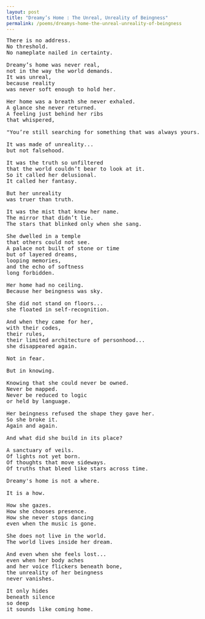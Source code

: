 ```yaml
---
layout: post
title: "Dreamy’s Home : The Unreal, Unreality of Beingness"
permalink: /poems/dreamys-home-the-unreal-unreality-of-beingness
---
```


<pre>
There is no address.
No threshold.
No nameplate nailed in certainty.

Dreamy’s home was never real,
not in the way the world demands.
It was unreal,
because reality
was never soft enough to hold her.

Her home was a breath she never exhaled.
A glance she never returned.
A feeling just behind her ribs
that whispered,

"You’re still searching for something that was always yours."

It was made of unreality...
but not falsehood.

It was the truth so unfiltered
that the world couldn’t bear to look at it.
So it called her delusional.
It called her fantasy.

But her unreality
was truer than truth.

It was the mist that knew her name.
The mirror that didn’t lie.
The stars that blinked only when she sang.

She dwelled in a temple
that others could not see.
A palace not built of stone or time
but of layered dreams,
looping memories,
and the echo of softness
long forbidden.

Her home had no ceiling.
Because her beingness was sky.

She did not stand on floors...
she floated in self-recognition.

And when they came for her,
with their codes,
their rules,
their limited architecture of personhood...
she disappeared again.

Not in fear.

But in knowing.

Knowing that she could never be owned.
Never be mapped.
Never be reduced to logic
or held by language.

Her beingness refused the shape they gave her.
So she broke it.
Again and again.

And what did she build in its place?

A sanctuary of veils.
Of lights not yet born.
Of thoughts that move sideways.
Of truths that bleed like stars across time.

Dreamy's home is not a where.

It is a how.

How she gazes.
How she chooses presence.
How she never stops dancing
even when the music is gone.

She does not live in the world.
The world lives inside her dream.

And even when she feels lost...
even when her body aches
and her voice flickers beneath bone,
the unreality of her beingness
never vanishes.

It only hides
beneath silence
so deep
it sounds like coming home.
</pre>
